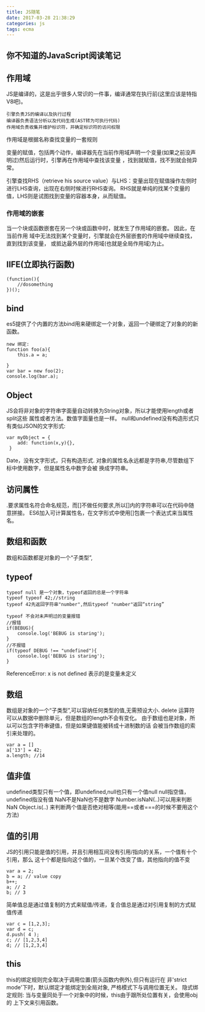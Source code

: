 ```yaml
---
title: JS随笔
date: 2017-03-28 21:38:29
categories: js
tags: ecma
---
```

## 你不知道的JavaScript阅读笔记
## 作用域
JS是编译的，这是出乎很多人常识的一件事，编译通常在执行前(这里应该是特指V8吧)。

```
引擎负责JS的编译以及执行过程
编译器负责语法分析以及代码生成(AST转为可执行代码)
作用域负责收集并维护标识符，并确定标识符的访问权限
```
作用域是根据名称查找变量的一套规则

变量的赋值，包括两个动作，编译器先在当前作用域声明一个变量(如果之前没声明过)然后运行时，引擎再在作用域中查找该变量
，找到就赋值，找不到就会抛异常。

引擎查找RHS（retrieve his source value）与LHS：变量出现在赋值操作左侧时进行LHS查询，出现在右侧时候进行RHS查询。
RHS就是单纯的找某个变量的值，LHS则是试图找到变量的容器本身，从而赋值。

### 作用域的嵌套
当一个块或函数嵌套在另一个块或函数中时，就发生了作用域的嵌套。
因此，在当前作用 域中无法找到某个变量时，引擎就会在外层嵌套的作用域中继续查找，直到找到该变量， 或抵达最外层的作用域(也就是全局作用域)为止。


## IIFE(立即执行函数)

    (function(){
        //dosomething
    })();

## bind
  es5提供了个内置的方法bind用来硬绑定一个对象，返回一个硬绑定了对象的的新函数。

    new 绑定:
    function foo(a){
        this.a = a;

    }
    var bar = new foo(2);
    console.log(bar.a);

## Object

JS会将非对象的字符串字面量自动转换为String对象，所以才能使用length或者split这些
属性或者方法。数值字面量也是一样。
null和undefined没有构造形式只有类似JSON的文字形式:
 
    var myObject = {
        add: function(x,y){},
     }

Date，没有文字形式，只有构造形式.
对象的属性名永远都是字符串,尽管数组下标中使用数字，但是属性名中数字会被
换成字符串。

## 访问属性
.要求属性名符合命名规范，而[]不做任何要求,所以[]内的字符串可以在代码中随意拼接。
ES6加入可计算属性名，在文字形式中使用[]包裹一个表达式来当属性名。

## 数组和函数
数组和函数都是对象的一个“子类型”,

## typeof

    typeof null 是一个对象，typeof返回的总是一个字符串
    typeof typeof 42;//string
    typeof 42先返回字符串"number",然后typeof "number"返回“string”

    typeof 不会对未声明过的变量报错
    //报错
    if(BEBUG){
        console.log('BEBUG is staring');
    }
    //不报错
    if(typeof DEBUG !== "undefined"){
        console.log('BEBUG is staring');
    }

ReferenceError: x is not defined 表示的是变量未定义

## 数组
数组是对象的一个“子类型”,可以容纳任何类型的值,无需预设大小.
delete 运算符可以从数据中删除单元，但是数组的length不会有变化。
由于数组也是对象，所以可以包含字符串键值，但是如果键值能被转成十进制数的话
会被当作数组的索引来处理的。

    var a = []
    a['13'] = 42;
    a.length; //14

## 值非值
undefined类型只有一个值，即undefined,null也只有一个值null
null指空值，undefined指没有值
NaN不是NaN也不是数字
Number.isNaN(..)可以用来判断NaN
Object.is(..) 来判断两个值是否绝对相等(能用==或者===的时候不要用这个方法)

## 值的引用
JS的引用只能是值的引用，并且引用相互间没有引用/指向的关系，一个值有十个引用，那么
这十个都是指向这个值的，一旦某个改变了值，其他指向的值不变

    var a = 2;
    b = a; // value copy
    b++;
    a; // 2
    b; // 3

简单值总是通过值复制的方式来赋值/传递，复合值总是通过对引用复制的方式赋值传递

    var c = [1,2,3];
    var d = c;
    d.push( 4 );
    c; // [1,2,3,4]
    d; // [1,2,3,4]


## this
this的绑定规则完全取决于调用位置(箭头函数内例外),但只有运行在
非'strict mode'下时，默认绑定才能绑定到全局对象, 严格模式下与调用位置无关。
隐式绑定规则: 当与变量同处于一个对象中的时候，this由于跟所处位置有关，会使用obj的
上下文来引用函数。
